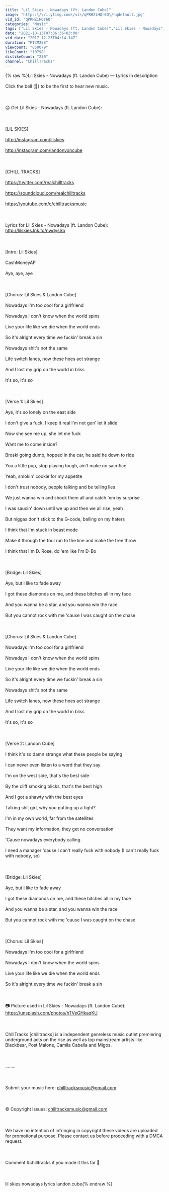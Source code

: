 ```yaml
---
title: "Lil Skies - Nowadays (ft. Landon Cube)"
image: "https:\/\/i.ytimg.com\/vi\/qPRHZiHQr6Q\/hqdefault.jpg"
vid_id: "qPRHZiHQr6Q"
categories: "Music"
tags: ["Lil Skies - Nowadays (ft. Landon Cube)","Lil Skies - Nowadays","lil skies nowadays lyrics"]
date: "2021-10-13T07:06:36+03:00"
vid_date: "2017-12-23T04:14:14Z"
duration: "PT3M25S"
viewcount: "850079"
likeCount: "10798"
dislikeCount: "230"
channel: "ChillTracks"
---
```

{% raw %}Lil Skies - Nowadays (ft. Landon Cube) — Lyrics in description<br /><br />Click the bell (🔔) to be the first to hear new music.<br /><br /><br /><br />😊 Get Lil Skies - Nowadays (ft. Landon Cube): <br /><br /><br /><br />[LIL SKIES]<br /><br /><a rel="nofollow" target="blank" href="http://instagram.com/lilskies">http://instagram.com/lilskies</a><br /><br /><a rel="nofollow" target="blank" href="http://instagram.com/landonvoncube">http://instagram.com/landonvoncube</a><br /><br /><br /><br />[CHILL TRACKS]<br /><br /><a rel="nofollow" target="blank" href="https://twitter.com/realchilltracks">https://twitter.com/realchilltracks</a><br /><br /><a rel="nofollow" target="blank" href="https://soundcloud.com/realchilltracks">https://soundcloud.com/realchilltracks</a><br /><br /><a rel="nofollow" target="blank" href="https://youtube.com/c/chilltracksmusic">https://youtube.com/c/chilltracksmusic</a><br /><br /><br /><br />Lyrics for Lil Skies - Nowadays (ft. Landon Cube): <a rel="nofollow" target="blank" href="http://lilskies.lnk.to/nwdysSo">http://lilskies.lnk.to/nwdysSo</a><br /><br /><br /><br />[Intro: Lil Skies]<br /><br />CashMoneyAP<br /><br />Aye, aye, aye<br /><br /><br /><br />[Chorus: Lil Skies &amp; Landon Cube]<br /><br />Nowadays I'm too cool for a girlfriend<br /><br />Nowadays I don't know when the world spins<br /><br />Live your life like we die when the world ends<br /><br />So it's alright every time we fuckin' break a sin<br /><br />Nowadays shit's not the same<br /><br />Life switch lanes, now these hoes act strange<br /><br />And I lost my grip on the world in bliss<br /><br />It's so, it's so<br /><br /><br /><br />[Verse 1: Lil Skies]<br /><br />Aye, it's so lonely on the east side<br /><br />I don't give a fuck, I keep it real I'm not gon' let it slide<br /><br />Now she see me up, she let me fuck<br /><br />Want me to come inside?<br /><br />Broski going dumb, hopped in the car, he said he down to ride<br /><br />You a little pup, stop playing tough, ain't make no sacrifice<br /><br />Yeah, smokin' cookie for my appetite<br /><br />I don't trust nobody, people talking and be telling lies<br /><br />We just wanna win and shock them all and catch 'em by surprise<br /><br />I was saucin' down until we up and then we all rise, yeah<br /><br />But niggas don't stick to the G-code, balling on my haters<br /><br />I think that I'm stuck in beast mode<br /><br />Make it through the foul run to the line and make the free throw<br /><br />I think that I'm D. Rose, do 'em like I'm D-Bo<br /><br /><br /><br />[Bridge: Lil Skies]<br /><br />Aye, but I like to fade away<br /><br />I got these diamonds on me, and these bitches all in my face<br /><br />And you wanna be a star, and you wanna win the race<br /><br />But you cannot rock with me 'cause I was caught on the chase<br /><br /><br /><br />[Chorus: Lil Skies &amp; Landon Cube]<br /><br />Nowadays I'm too cool for a girlfriend<br /><br />Nowadays I don't know when the world spins<br /><br />Live your life like we die when the world ends<br /><br />So it's alright every time we fuckin' break a sin<br /><br />Nowadays shit's not the same<br /><br />Life switch lanes, now these hoes act strange<br /><br />And I lost my grip on the world in bliss<br /><br />It's so, it's so<br /><br /><br /><br />[Verse 2: Landon Cube]<br /><br />I think it's so damn strange what these people be saying<br /><br />I can never even listen to a word that they say<br /><br />I'm on the west side, that's the best side<br /><br />By the cliff smoking blicks, that's the best high<br /><br />And I got a shawty with the best eyes<br /><br />Talking shit girl, why you putting up a fight?<br /><br />I'm in my own world, far from the satellites<br /><br />They want my information, they get no conversation<br /><br />'Cause nowadays everybody calling<br /><br />I need a manager 'cause I can't really fuck with nobody (I can't really fuck with nobody, so)<br /><br /><br /><br />[Bridge: Lil Skies]<br /><br />Aye, but I like to fade away<br /><br />I got these diamonds on me, and these bitches all in my face<br /><br />And you wanna be a star, and you wanna win the race<br /><br />But you cannot rock with me 'cause I was caught on the chase<br /><br /><br /><br />[Chorus: Lil Skies]<br /><br />Nowadays I'm too cool for a girlfriend<br /><br />Nowadays I don't know when the world spins<br /><br />Live your life like we die when the world ends<br /><br />So it's alright every time we fuckin' break a sin<br /><br /><br /><br />📷 Picture used in Lil Skies - Nowadays (ft. Landon Cube): <a rel="nofollow" target="blank" href="https://unsplash.com/photos/hTVeGHkaqKU">https://unsplash.com/photos/hTVeGHkaqKU</a><br /><br /><br /><br />ChillTracks [chilltracks] is a independent genreless music outlet premiering underground acts on the rise as well as top mainstream artists like Blackbear, Post Malone, Camila Cabella and Migos.<br /><br /><br /><br />........<br /><br /><br /><br />Submit your music here: chilltracksmusic@gmail.com<br /><br /><br /><br />©️ Copyright Issues: chilltracksmusic@gmail.com<br /><br /><br /><br />We have no intention of infringing in copyright these videos are uploaded for promotional purpose. Please contact us before proceeding with a DMCA request.<br /><br /><br /><br />Comment #chilltracks if you made it this far 👀<br /><br /><br /><br />lil skies nowadays lyrics landon cube{% endraw %}
